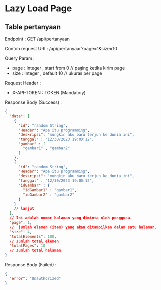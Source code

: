 # Lazy Load Page
## Table pertanyaan
Endpoint : GET /api/pertanyaan

Contoh request URI : /api/pertanyaan?page=1&size=10

Query Param :
- page : Integer , start from 0 // paging ketika kirim page
- size : Integer , default 10 // ukuran per page

Request Header :
- X-API-TOKEN : TOKEN (Mandatory)

Response Body (Success) :

```json
{
  "data": [
    {
      "id": "random String",
      "Header": "Apa itu programming",
      "deskripsi": "mungkin aku baru terjun ke dunia ini",
      "tanggal" : "12/30/2023 19:00:12",
      "gambar" : [
        "gambar1" , "gambar2"
      ]
    },
    {
      "id": "random String",
      "Header": "Apa itu programming",
      "deskripsi": "mungkin aku baru terjun ke dunia ini",
      "tanggal" : "12/30/2023 19:00:12",
      "idGambar" : {
        "idGambar1" : "gambar1",
        "idGambar2" : "gambar2"
      }
    }
    // lanjut
  ],
  // Ini adalah nomor halaman yang diminta oleh pengguna.
  "page": 1,
  //  jumlah elemen (item) yang akan ditampilkan dalam satu halaman.
  "size": 4,
  "totalElements": 100,
  // Jumlah total elemen
  "totalPages": 10
  // Jumlah total halaman
}
```

Response Body (Failed) : 
```json
{
  "error": "Unauthorized"
}
```